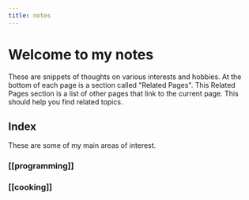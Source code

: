 ```yaml
---
title: notes
---
```

# Welcome to my notes

These are snippets of thoughts on various interests and hobbies. At the bottom of each page is a section called "Related Pages". This Related Pages section is a list of other pages that link to the current page. This should help you find related topics.

## Index
These are some of my main areas of interest. 

### [[programming]]

### [[cooking]]
